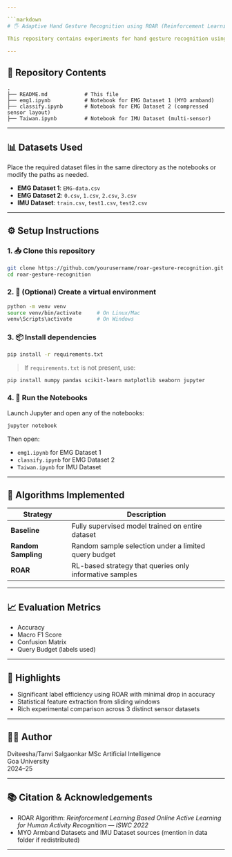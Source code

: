 ```yaml
---

```markdown
# 🖐️ Adaptive Hand Gesture Recognition using ROAR (Reinforcement Learning-Based Online Active Learning)

This repository contains experiments for hand gesture recognition using physiological sensor data (EMG and IMU) and the ROAR algorithm (Reinforcement Learning-based Online Active Learning). The objective is to minimize manual labeling while maintaining high classification accuracy using an intelligent sample querying mechanism.

---
```


## 📁 Repository Contents

```
.
├── README.md            # This file
├── emg1.ipynb           # Notebook for EMG Dataset 1 (MYO armband)
├── classify.ipynb       # Notebook for EMG Dataset 2 (compressed sensor layout)
├── Taiwan.ipynb         # Notebook for IMU Dataset (multi-sensor)
```

---

## 📊 Datasets Used

Place the required dataset files in the same directory as the notebooks or modify the paths as needed.

- **EMG Dataset 1**: `EMG-data.csv`   
- **EMG Dataset 2**: `0.csv`, `1.csv`, `2.csv`, `3.csv`  
- **IMU Dataset**: `train.csv`, `test1.csv`, `test2.csv`  

---

## ⚙️ Setup Instructions

### 1. 📥 Clone this repository

```bash
git clone https://github.com/yourusername/roar-gesture-recognition.git
cd roar-gesture-recognition
```

### 2. 🐍 (Optional) Create a virtual environment

```bash
python -m venv venv
source venv/bin/activate     # On Linux/Mac
venv\Scripts\activate        # On Windows
```

### 3. 📦 Install dependencies

```bash
pip install -r requirements.txt
```

> If `requirements.txt` is not present, use:
```bash
pip install numpy pandas scikit-learn matplotlib seaborn jupyter
```

### 4. 🚀 Run the Notebooks

Launch Jupyter and open any of the notebooks:

```bash
jupyter notebook
```

Then open:
- `emg1.ipynb` for EMG Dataset 1
- `classify.ipynb` for EMG Dataset 2
- `Taiwan.ipynb` for IMU Dataset

---

## 📌 Algorithms Implemented

| Strategy           | Description                                          |
|--------------------|------------------------------------------------------|
| **Baseline**        | Fully supervised model trained on entire dataset     |
| **Random Sampling** | Random sample selection under a limited query budget |
| **ROAR**            | RL-based strategy that queries only informative samples |

---

## 📈 Evaluation Metrics

- Accuracy  
- Macro F1 Score  
- Confusion Matrix  
- Query Budget (labels used)

---

## 🧠 Highlights

- Significant label efficiency using ROAR with minimal drop in accuracy  
- Statistical feature extraction from sliding windows  
- Rich experimental comparison across 3 distinct sensor datasets  

---

## 👩‍💻 Author

Dviteesha/Tanvi Salgaonkar 
MSc Artificial Intelligence  
Goa University  
2024–25

---

## 📚 Citation & Acknowledgements

- ROAR Algorithm: *Reinforcement Learning Based Online Active Learning for Human Activity Recognition — ISWC 2022*  
- MYO Armband Datasets and IMU Dataset sources (mention in data folder if redistributed)

---
```
